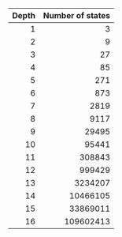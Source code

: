 | Depth | Number of states |
| ----: | ----------------:|
| 1 | 3 |
| 2 | 9 |
| 3 | 27 |
| 4 | 85 |
| 5 | 271 |
| 6 | 873 |
| 7 | 2819 |
| 8 | 9117 |
| 9 | 29495 |
| 10 | 95441 |
| 11 | 308843 |
| 12 | 999429 |
| 13 | 3234207 |
| 14 | 10466105 |
| 15 | 33869011 |
| 16 | 109602413 |
